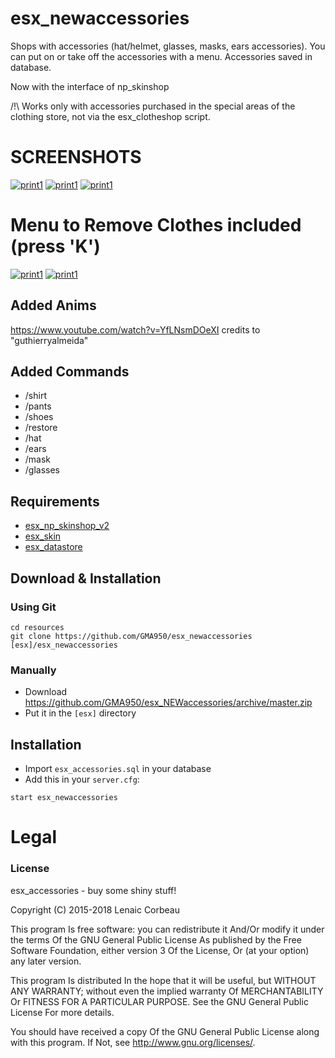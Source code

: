 # esx_newaccessories

Shops with accessories (hat/helmet, glasses, masks, ears accessories). You can put on or take off the accessories with a menu. Accessories saved in database.

Now with the interface of np_skinshop

/!\ Works only with accessories purchased in the special areas of the clothing store, not via the esx_clotheshop script.

# SCREENSHOTS

[![print1](https://i.imgur.com/7vcyxhx.jpg)](https://i.imgur.com/7vcyxhx.jpg)
[![print1](https://i.imgur.com/vrpzCUp.jpg)](https://i.imgur.com/vrpzCUp.jpg)
[![print1](https://i.imgur.com/Nf2sBaC.jpg)](https://i.imgur.com/Nf2sBaC.jpg)

# Menu to Remove Clothes included (press 'K')

[![print1](https://i.imgur.com/Oufa50v.jpg)](https://i.imgur.com/Oufa50v.jpg)
[![print1](https://i.imgur.com/CcHHCKK.jpg)](https://i.imgur.com/CcHHCKK.jpg)

## Added Anims 
https://www.youtube.com/watch?v=YfLNsmDOeXI
credits to "guthierryalmeida"

## Added Commands

- /shirt
- /pants
- /shoes
- /restore
- /hat
- /ears
- /mask
- /glasses


## Requirements
- [esx_np_skinshop_v2](https://github.com/GMA950/esx_np_skinshop_v2)
- [esx_skin](https://github.com/ESX-Org/esx_skin)
- [esx_datastore](https://github.com/ESX-Org/esx_datastore)

## Download & Installation

### Using Git
```
cd resources
git clone https://github.com/GMA950/esx_newaccessories [esx]/esx_newaccessories
```

### Manually
- Download https://github.com/GMA950/esx_NEWaccessories/archive/master.zip
- Put it in the `[esx]` directory

## Installation
- Import `esx_accessories.sql` in your database
- Add this in your `server.cfg`:

```
start esx_newaccessories
```

# Legal
### License
esx_accessories - buy some shiny stuff!

Copyright (C) 2015-2018 Lenaic Corbeau

This program Is free software: you can redistribute it And/Or modify it under the terms Of the GNU General Public License As published by the Free Software Foundation, either version 3 Of the License, Or (at your option) any later version.

This program Is distributed In the hope that it will be useful, but WITHOUT ANY WARRANTY; without even the implied warranty Of MERCHANTABILITY Or FITNESS FOR A PARTICULAR PURPOSE. See the GNU General Public License For more details.

You should have received a copy Of the GNU General Public License along with this program. If Not, see http://www.gnu.org/licenses/.
